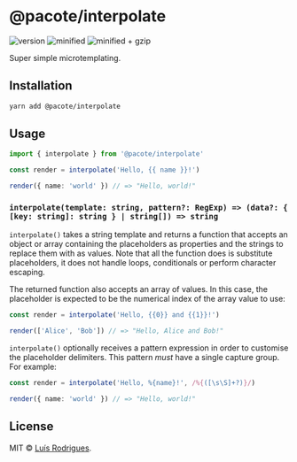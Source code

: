 # @pacote/interpolate

![version](https://badgen.net/npm/v/@pacote/interpolate)
![minified](https://badgen.net/bundlephobia/min/@pacote/interpolate)
![minified + gzip](https://badgen.net/bundlephobia/minzip/@pacote/interpolate)

Super simple microtemplating.

## Installation

```bash
yarn add @pacote/interpolate
```

## Usage

```typescript
import { interpolate } from '@pacote/interpolate'

const render = interpolate('Hello, {{ name }}!')

render({ name: 'world' }) // => "Hello, world!"
```

### `interpolate(template: string, pattern?: RegExp) => (data?: { [key: string]: string } | string[]) => string`

`interpolate()` takes a string template and returns a function that accepts an object or array containing the placeholders as properties and the strings to replace them with as values. Note that all the function does is substitute placeholders, it does not handle loops, conditionals or perform character escaping.

The returned function also accepts an array of values. In this case, the placeholder is expected to be the numerical index of the array value to use:

```typescript
const render = interpolate('Hello, {{0}} and {{1}}!')

render(['Alice', 'Bob']) // => "Hello, Alice and Bob!"
```

`interpolate()` optionally receives a pattern expression in order to customise the placeholder delimiters. This pattern _must_ have a single capture group. For example:

```typescript
const render = interpolate('Hello, %{name}!', /%{([\s\S]+?)}/)

render({ name: 'world' }) // => "Hello, world!"
```

## License

MIT © [Luís Rodrigues](https://goblindegook.com).
